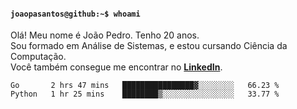 <h4><code>joaopasantos@github:~$ whoami</code></h4>

Olá! Meu nome é João Pedro. Tenho 20 anos.\
Sou formado em Análise de Sistemas, e estou cursando Ciência da Computação.\
Você também consegue me encontrar no [**LinkedIn**](https://www.linkedin.com/in/joaopasantos/).

<!--START_SECTION:waka-->

```text
Go       2 hrs 47 mins   ████████████████▓░░░░░░░░   66.23 %
Python   1 hr 25 mins    ████████▒░░░░░░░░░░░░░░░░   33.77 %
```

<!--END_SECTION:waka-->
